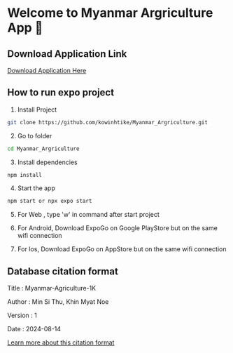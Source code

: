 
# Welcome to Myanmar Argriculture App 👋

## Download Application Link
[Download Application Here](https://expo.dev/artifacts/eas/kki5uia7eM694pCXkm7d8Q.apk)

## How to run expo project

1. Install Project
```bash
git clone https://github.com/kowinhtike/Myanmar_Argriculture.git
```

2. Go to folder
```bash
cd Myanmar_Argriculture
```

3. Install dependencies
```bash
npm install
```

4. Start the app
```bash
npm start or npx expo start
```

5. For Web , type 'w' in command after start project

6. For Android, Download ExpoGo on Google PlayStore but on the same wifi connection

7. For Ios, Download ExpoGo on AppStore but on the same wifi connection

## Database citation format
Title : Myanmar-Agriculture-1K 

Author : Min Si Thu, Khin Myat Noe

Version : 1

Date : 2024-08-14

[Learn more about this citation format ](https://github.com/MinSiThu/Myanmar-Agriculture-1K)
